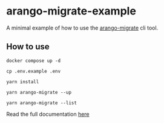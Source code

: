 # arango-migrate-example

A minimal example of how to use the [arango-migrate](https://github.com/TimMikeladze/arango-migrate) cli tool.

## How to use

```console
docker compose up -d

cp .env.example .env

yarn install

yarn arango-migrate --up

yarn arango-migrate --list
```

Read the full documentation [here](https://github.com/TimMikeladze/arango-migrate)
